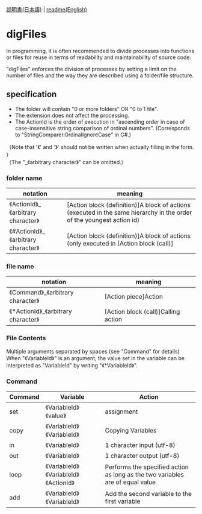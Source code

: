 [説明書(日本語)](https://github.com/yamaserif/digFiles/blob/main/README_jp.md) | [readme(English)](https://github.com/yamaserif/digFiles/blob/main/README.md)

# digFiles
In programming, it is often recommended to divide processes into functions or files for reuse in terms of readability and maintainability of source code. 

"digFiles" enforces the division of processes by setting a limit on the number of files and the way they are described using a folder/file structure.

## specification
- The folder will contain "0 or more folders" OR "0 to 1 file". 
- The extension does not affect the processing. 
- The ActionId is the order of execution in "ascending order in case of case-insensitive string comparison of ordinal numbers". (Corresponds to "StringComparer.OrdinalIgnoreCase" in C#.)   

（Note that '《' and '》' should not be written when actually filling in the form. ）  
（The "_《arbitrary character》" can be omitted.） 
 
### folder name 
|  notation                            |  meaning                                                                                                              |
| ------------------------------------ | --------------------------------------------------------------------------------------------------------------------- |
| 《ActionId》_《arbitrary character》  | [Action block (definition)]A block of actions (executed in the same hierarchy in the order of the youngest action id) |
| 《#ActionId》_《arbitrary character》 | [Action block (definition)]A block of actions (only executed in [Action block (call)]                                 |
 
### file name 
|  notation                            |  meaning                            |
| ------------------------------------ | ----------------------------------- |
| 《Command》_《arbitrary character》   | [Action piece]Action                |
| 《*ActionId》_《arbitrary character》 | [Action block (call)]Calling action |

### File Contents 
Multiple arguments separated by spaces (see "Command" for details)  
When "《VariableId》" is an argument, the value set in the variable can be interpreted as "VariableId" by writing "《*VariableId》".
 
### Command         
|  Command |  Variable                                |  Action                                                                       |
| -------- | ---------------------------------------- | ----------------------------------------------------------------------------- |
| set      | 《VariableId》 《value》                  | assignment                                                                    |
| copy     | 《VariableId》 《VariableId》             | Copying Variables                                                             |
| in       | 《VariableId》                            | 1 character input (utf-8)                                                     |
| out      | 《VariableId》                            | 1 character output (utf-8)                                                    |
| loop     | 《VariableId》 《VariableId》 《ActionId》 | Performs the specified action as long as the two variables are of equal value |
| add      | 《VariableId》 《VariableId》              | Add the second variable to the first variable                                 |
